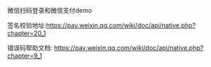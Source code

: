 微信扫码登录和微信支付demo

签名校验地址:https://pay.weixin.qq.com/wiki/doc/api/native.php?chapter=20_1

错误码帮助文档:
https://pay.weixin.qq.com/wiki/doc/api/native.php?chapter=9_1